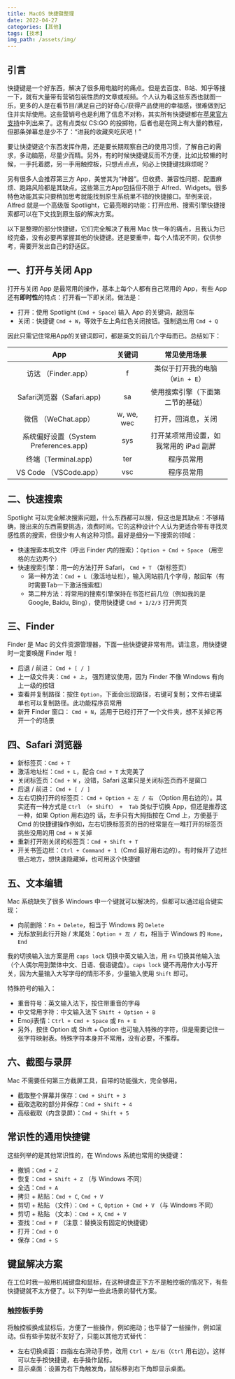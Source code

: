 ```yaml
---
title: MacOS 快捷键整理
date: 2022-04-27
categories: [其他]
tags: [技术]
img_path: /assets/img/
---
```


## 引言

快捷键是一个好东西，解决了很多用电脑时的痛点。但是去百度、B站、知乎等搜一下，就有大量带有营销包装性质的文章或视频。个人认为看这些东西也就图一乐，更多的人是在看节目/满足自己的好奇心/获得产品使用的幸福感，很难做到记住并实际使用。这些营销号也是利用了信息不对称，其实所有快捷键都在[苹果官方支持](https://support.apple.com/zh-cn/HT201236)中列出来了。这有点类似 CS:GO 的投掷物，后者也是在网上有大量的教程，但那条弹幕总是少不了：“进我的收藏夹吃灰吧！”

要让快捷键这个东西发挥作用，还是要长期观察自己的使用习惯，了解自己的需求，多动脑筋，尽量少而精。另外，有的时候快捷键反而不方便，比如比较懒的时候，一手托着腮，另一手用触控板，只想点点点，何必上快捷键找麻烦呢？


另有很多人会推荐第三方 App，美誉其为“神器”。但收费、兼容性问题、配置麻烦、跑路风险都是其缺点。这些第三方App包括但不限于 Alfred、Widgets。很多特色功能其实只要稍加思考就能找到原生系统里不错的快捷接口。举例来说，Alfred 就是一个高级版 Spotlight，它最亮眼的功能：打开应用、搜索引擎快捷搜索都可以在下文找到原生版的解决方案。

以下是整理的部分快捷键，它们完全解决了我用 Mac 快一年的痛点，且我认为已经完备，没有必要再掌握其他的快捷键。还是要重申，每个人情况不同，仅供参考，需要开发出自己的舒适区。





## 一、打开与关闭 App

打开与关闭 App 是最常用的操作，基本上每个人都有自己常用的 App，有些 App 还有**即时性**的特点：打开看一下即关闭。做法是：

- 打开：使用 Spotlight (`Cmd + Space`) 输入 App 的关键词，敲回车
- 关闭：快捷键 `Cmd + W`，等效于左上角红色关闭按钮。强制退出用 `Cmd + Q`

因此只需记住常用App的关键词即可，都是英文的前几个字母而已。总结如下：

| App  |关键词 | 常见使用场景 |
| :-: | :-: | :-: |
| 访达 （Finder.app） |   f   | 类似于打开我的电脑（`Win + E`） |
| Safari浏览器（Safari.app) |   sa    | 使用搜索引擎（下面第二节的基础） | 
| 微信 （WeChat.app） |    w, we, wec    | 打开，回消息，关闭 |
| 系统偏好设置（System Preferences.app) | sys | 打开某项常用设置，如我常用的 iPad 副屏 |
| 终端（Terminal.app) | ter | 程序员常用 |
| VS Code （VSCode.app） |    vsc   | 程序员常用 |



## 二、快速搜索

Spotlight 可以完全解决搜索问题，什么东西都可以搜，但这也是其缺点：不够精确，搜出来的东西需要挑选，浪费时间。它的这种设计个人认为更适合带有寻找灵感性质的搜索，但很少有人有这种习惯。最好是细分一下搜索的领域：
- 快速搜索本机文件（呼出 Finder 内的搜索）：`Option + Cmd + Space` （用空格的左边两个）
- 快速搜索引擎：用一的方法打开 Safari， `Cmd + T` （新标签页）
    - 第一种方法：`Cmd + L`（激活地址栏），输入网站前几个字母，敲回车（有时需要Tab一下激活搜索框）
    - 第二种方法：将常用的搜索引擎保持在书签栏前几位（例如我的是 Google, Baidu, Bing），使用快捷键 `Cmd + 1/2/3` 打开网页
    
## 三、Finder

Finder 是 Mac 的文件资源管理器，下面一些快捷键非常有用。请注意，用快捷键时一定要唤醒 Finder 哦！

- 后退 / 前进： `Cmd + [ / ]`  
- 上一级文件夹：`Cmd + 上`， 强烈建议使用，因为 Finder 不像 Windows 有向上一级的按钮
- 查看并复制路径：按住 `Option`，下面会出现路径，右键可复制；文件右键菜单也可以复制路径。此功能程序员常用
- 新开 Finder 窗口： `Cmd + N`，适用于已经打开了一个文件夹，想不关掉它再开一个的场景



## 四、Safari 浏览器

- 新标签页：`Cmd + T`
- 激活地址栏：`Cmd + L`，配合 `Cmd + T` 太完美了
- 关闭标签页：`Cmd + W` ，没错，Safari 这里只是关闭标签页而不是窗口
- 后退 / 前进： `Cmd + [ / ]`  
- 左右切换打开的标签页： `Cmd + Option + 左 / 右` （Option 用右边的）。其实还有一种方式是 `Ctrl （+ Shift） +  Tab` 类似于切换 App，但还是推荐这一种，如果 Option 用右边的 话，左手只有大拇指按在 Cmd 上，方便基于 Cmd 的快捷键操作例如，左右切换标签页的目的经常是在一堆打开的标签页挑些没用的用 `Cmd + W` 关掉
- 重新打开刚关闭的标签页：`Cmd + Shift + T`
- 开关书签边栏：`Ctrl + Command + 1`（Cmd 最好用右边的）。有时候开了边栏很占地方，想快速隐藏掉，也可用这个快捷键




## 五、文本编辑

Mac 系统缺失了很多 Windows 中一个键就可以解决的，但都可以通过组合键实现：
- 向前删除：`Fn + Delete`，相当于 Windows 的 `Delete`
- 光标放到此行开始 / 末尾处：`Option + 左 / 右`，相当于 Windows 的 `Home`，`End`

我的切换输入法方案是用 `caps lock` 切换中英文输入法，用 `Fn` 切换其他输入法（个人偶尔用到繁体中文、日语、俄语键盘）。`caps lock` 键不再用作大小写开关，因为大量输入大写字母的情形不多，少量输入使用 `Shift` 即可。

特殊符号的输入：
- 重音符号：英文输入法下，按住带重音的字母
- 中文常用字符：中文输入法下 `Shift + Option + B`
- Emoji表情：`Ctrl + Cmd + Space` 或 `Fn + E`
- 另外，按住 Option 或 Shift + Option 也可输入特殊的字符，但是需要记住一张字符映射表。特殊字符本身并不常用，没有必要，不推荐。



## 六、截图与录屏

Mac 不需要任何第三方截屏工具，自带的功能强大，完全够用。


- 截取整个屏幕并保存：`Cmd + Shift + 3`
- 截取选取的部分并保存：`Cmd + Shift + 4`
- 高级截取（内含录屏）：`Cmd + Shift + 5`


## 常识性的通用快捷键

这些列举的是其他常识性的，在 Windows 系统也常用的快捷键：
- 撤销：`Cmd + Z`
- 恢复：`Cmd + Shift + Z` （与 Windows 不同）
- 全选：`Cmd + A`
- 拷贝 + 粘贴：`Cmd + C`, `Cmd + V`
- 剪切 + 粘贴 （文件）：`Cmd + C`, `Option + Cmd + V` （与 Windows 不同）
- 剪切 + 粘贴 （文本）：`Cmd + X`, `Cmd + V` 
- 查找：`Cmd + F` （注意：替换没有固定的快捷键）
- 打开：`Cmd + O`
- 保存：`Cmd + S`



## 键鼠解决方案

在工位时我一般用机械键盘和鼠标，在这种键盘正下方不是触控板的情况下，有些快捷键就不太方便了。以下列举一些此场景的替代方案。

### 触控板手势

将触控板换成鼠标后，方便了一些操作，例如拖动；也平替了一些操作，例如滚动。但有些手势就不友好了，只能以其他方式替代：
- 左右切换桌面：四指左右滑动手势，改用 `Ctrl + 左/右`（`Ctrl` 用右边）。这样可以左手按快捷键，右手操作鼠标。
- 显示桌面：设置为右下角触发角，鼠标移到右下角即显示桌面。